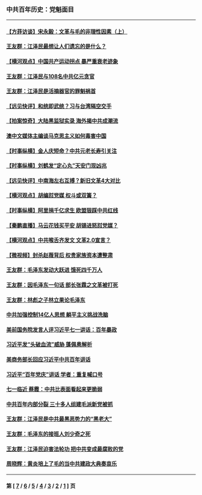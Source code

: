### 中共百年历史：党魁面目
---
#### [【方菲访谈】宋永毅：文革与毛的非理性因素（上）](../../pages/nf1176107/n13469956.md?06260430) 
#### [王友群：江泽民最想让人们遗忘的是什么？](../../pages/nf1176107/n13408949.md?06260430) 
#### [【横河观点】中国共产运动拐点 暴严重衰老迹象](../../pages/nf1176107/n13388333.md?06260430) 
#### [王友群：江泽民与108名中共亿元贪官](../../pages/nf1176107/n13352358.md?06260430) 
#### [王友群：江泽民是活摘器官的罪魁祸首](../../pages/nf1176107/n13336903.md?06260430) 
#### [【远见快评】和统即武统？习与台湾隔空交手](../../pages/nf1176107/n13297739.md?06260430) 
#### [【拍案惊奇】大陆黑监狱实录 海外揭中共成潮流](../../pages/nf1176107/n13288853.md?06260430) 
#### [澳中文媒体主编谈马克思主义如何毒害中国](../../pages/nf1176107/n13257387.md?06260430) 
#### [【时事纵横】金人庆短命？中共元老长寿引关注](../../pages/nf1176107/n13217934.md?06260430) 
#### [【时事纵横】刘鹤发“定心丸”天安门现凶兆](../../pages/nf1176107/n13215416.md?06260430) 
#### [【远见快评】中南海左右互搏？新旧文革4大对比](../../pages/nf1176107/n13214745.md?06260430) 
#### [【横河观点】胡编怼党媒 权斗或双簧？](../../pages/nf1176107/n13210864.md?06260430) 
#### [【时事纵横】阿里捐千亿求生 欧盟狠踩中共红线](../../pages/nf1176107/n13206431.md?06260430) 
#### [【秦鹏直播】马云花钱买平安 胡锡进怒怼党媒？](../../pages/nf1176107/n13206392.md?06260430) 
#### [【横河观点】中共喉舌齐发文 文革2.0宣言？](../../pages/nf1176107/n13201248.md?06260430) 
#### [【微视频】封杀赵薇背后 权贵家族资本遭整肃](../../pages/nf1176107/n13197798.md?06260430) 
#### [王友群：毛泽东发动大跃进 饿死四千万人](../../pages/nf1176107/n13177158.md?06260430) 
#### [王友群：因毛泽东一句话 部长张霖之文革被打死](../../pages/nf1176107/n13161711.md?06260430) 
#### [王友群：林彪之子林立果论毛泽东](../../pages/nf1176107/n13128622.md?06260430) 
#### [中共加强控制14亿人思想 躺平主义挑战洗脑](../../pages/nf1176107/n13094299.md?06260430) 
#### [美前国务院发言人评习近平七一讲话：百年暴政](../../pages/nf1176107/n13066986.md?06260430) 
#### [习近平发“头破血流”威胁 蓬佩奥解析](../../pages/nf1176107/n13063604.md?06260430) 
#### [美商务部长回应习近平中共百年讲话](../../pages/nf1176107/n13062903.md?06260430) 
#### [习近平“百年党庆”讲话 学者：重复喊口号](../../pages/nf1176107/n13061411.md?06260430) 
#### [七一临近 蔡霞：中共比表面看起来更脆弱](../../pages/nf1176107/n13056418.md?06260430) 
#### [中共百年内部分裂 三十多人组建毛派新党被抓](../../pages/nf1176107/n13044023.md?06260430) 
#### [王友群：江泽民是中共最黑恶势力的“黑老大”](../../pages/nf1176107/n13022180.md?06260430) 
#### [王友群：毛泽东的接班人刘少奇之死](../../pages/nf1176107/n12991772.md?06260430) 
#### [王友群：江泽民迫害法轮功 把中共变成最腐败的党](../../pages/nf1176107/n12947347.md?06260430) 
#### [周晓辉：黄炎培上了毛的当中共建政大典奏哀乐](../../pages/nf1176107/n12942780.md?06260430) 

---
#### 第 [ [7](./7.md?06260430) / [6](./6.md?06260430) / [5](./5.md?06260430) / [4](./4.md?06260430) / [3](./3.md?06260430) / [2](./2.md?06260430) / [1](./1.md?06260430) ] 页
